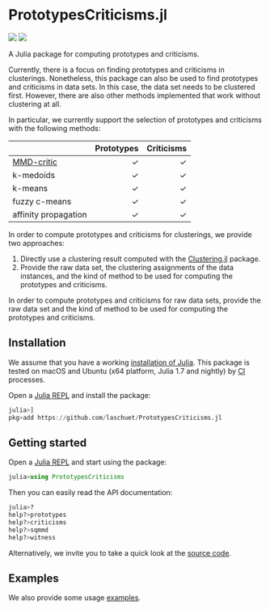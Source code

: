 # PrototypesCriticisms.jl

[action-img]: https://github.com/laschuet/PrototypesCriticisms.jl/actions/workflows/CI.yml/badge.svg?branch=main
[action-url]: https://github.com/laschuet/PrototypesCriticisms.jl/actions/workflows/CI.yml?query=branch%3Amain
[action-ci-url]: https://github.com/laschuet/PrototypesCriticisms.jl/actions/workflows/CI.yml
[clustering.jl-url]: https://github.com/JuliaStats/Clustering.jl
[codecov-img]: https://codecov.io/gh/laschuet/PrototypesCriticisms.jl/branch/main/graph/badge.svg
[codecov-url]: https://codecov.io/gh/laschuet/PrototypesCriticisms.jl
[julia-install-url]: https://julialang.org/downloads
[julia-repl-url]: https://docs.julialang.org/en/v1/stdlib/REPL
[mmdcritic-url]: https://dl.acm.org/doi/10.5555/3157096.3157352

[![][action-img]][action-url]
[![][codecov-img]][codecov-url]

A Julia package for computing prototypes and criticisms.

Currently, there is a focus on finding prototypes and criticisms in clusterings.
Nonetheless, this package can also be used to find prototypes and criticisms in
data sets. In this case, the data set needs to be clustered first. However,
there are also other methods implemented that work without clustering at all.

In particular, we currently support the selection of prototypes and criticisms
with the following methods:

|                             | Prototypes | Criticisms |
|-----------------------------|-----------:|-----------:|
| [MMD-critic][mmdcritic-url] | ✓          | ✓          |
| k-medoids                   | ✓          | ✓          |
| k-means                     | ✓          | ✓          |
| fuzzy c-means               | ✓          | ✓          |
| affinity propagation        | ✓          | ✓          |

In order to compute prototypes and criticisms for clusterings, we provide two approaches:
1. Directly use a clustering result computed with the
    [Clustering.jl][clustering.jl-url] package.
2. Provide the raw data set, the clustering assignments of the data instances,
    and the kind of method to be used for computing the prototypes and criticisms.

In order to compute prototypes and criticisms for raw data sets, provide the raw
data set and the kind of method to be used for computing the prototypes and criticisms.

## Installation

We assume that you have a working [installation of Julia][julia-install-url].
This package is tested on macOS and Ubuntu (x64 platform, Julia 1.7 and nightly)
by [CI][action-ci-url] processes.

Open a [Julia REPL][julia-repl-url] and install the package:
```julia
julia>]
pkg>add https://github.com/laschuet/PrototypesCriticisms.jl
```

## Getting started

Open a [Julia REPL][julia-repl-url] and start using the package:
```julia
julia>using PrototypesCriticisms
```

Then you can easily read the API documentation:
```julia
julia>?
help?>prototypes
help?>criticisms
help?>sqmmd
help?>witness
```
Alternatively, we invite you to take a quick look at the [source code](src).

## Examples

We also provide some usage [examples](examples).
